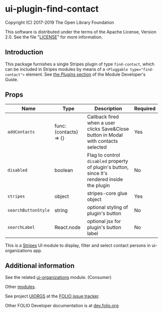 # ui-plugin-find-contact

Copyright (C) 2017-2019 The Open Library Foundation

This software is distributed under the terms of the Apache License,
Version 2.0. See the file "[LICENSE](LICENSE)" for more information.

## Introduction

This package furnishes a single Stripes plugin of type `find-contact`,
which can be included in Stripes modules by means of a `<Pluggable
type="find-contact">` element. See [the *Plugins*
section](https://github.com/folio-org/stripes-core/blob/master/doc/dev-guide.md#plugins)
of the Module Developer's Guide.

## Props

| Name | Type | Description | Required |
--- | --- | --- | --- |
| `addContacts` | func: (contacts) => {} | Callback fired when a user clicks Save&Close button in Modal with contacts selected | Yes |
| `disabled` | boolean | Flag to control `disabled` property of plugin's button, since it's rendered inside the plugin | No |
| `stripes` | object | stripes-core glue object | Yes |
| `searchButtonStyle` | string | optional styling of plugin's button | No |
| `searchLabel` | React.node | optional jsx for plugin's button label | No |

This is a [Stripes](https://github.com/folio-org/stripes-core/) UI module to display, filter and select contact persons in ui-organizations app.

## Additional information

See the related [ui-organizations](https://github.com/folio-org/ui-organizations) module. (Consumer)

Other [modules](https://dev.folio.org/source-code/#client-side).

See project [UIORGS](https://issues.folio.org/browse/UIORGS)
at the [FOLIO issue tracker](https://dev.folio.org/guidelines/issue-tracker).

Other FOLIO Developer documentation is at [dev.folio.org](https://dev.folio.org/)
